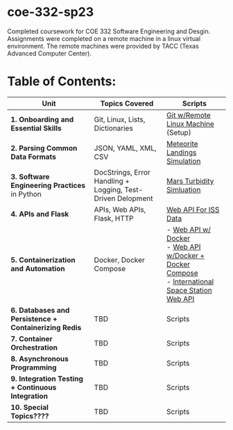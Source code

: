 # coe-332-sp23
  Completed coursework for COE 332 Software Engineering and Desgin. Assignments were completed on a remote machine in a linux virtual environment. The remote machines were provided by TACC (Texas Advanced Computer Center).

# Table of Contents:

| Unit            | Topics Covered   |     Scripts     |
|------------------|------------------|-----------------|
| **1. Onboarding and Essential Skills** | Git, Linux, Lists, Dictionaries | [Git w/Remote Linux Machine](./homework01) (Setup)
| **2. Parsing Common Data Formats**    | JSON, YAML, XML, CSV | [Meteorite Landings Simulation](./homework02/) |
| **3. Software Engineering Practices** in Python | DocStrings, Error Handling + Logging, Test-Driven Delopment | [Mars Turbidity Simluation ](./homework03) |
| **4. APIs and Flask**    | APIs, Web APIs, Flask, HTTP |  [Web API For ISS Data](./homework04)   |
| **5. Containerization and Automation**                      |  Docker, Docker Compose   |  - [Web API w/ Docker](./homework05) <br> - [Web API w/Docker + Docker Compose](https://github.com/Kelach/International-Space-Station-API) </br> - [International Space Station Web API](https://github.com/Kelach/International-Space-Station-API)       |
| **6. Databases and Persistence + Containerizing Redis** | TBD |  Scripts         |
| **7. Container Orchestration**            | TBD    |  Scripts         |
| **8. Asynchronous Programming**           | TBD    |  Scripts         |
| **9. Integration Testing + Continuous Integration** | TBD |  Scripts         |
| **10. Special Topics????**                 | TBD    |  Scripts         |
